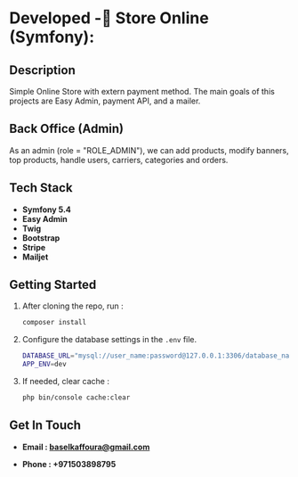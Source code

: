 # Developed  -  ٍStore Online (Symfony):


## Description

Simple Online Store with extern payment method. The main goals of this projects are Easy Admin, payment API, and a mailer.


## Back Office (Admin)

As an admin (role = "ROLE_ADMIN"), we can add products, modify banners, top products, handle users, carriers, categories and orders.


## Tech Stack

- **Symfony 5.4**
- **Easy Admin**
- **Twig**
- **Bootstrap**
- **Stripe**
- **Mailjet**


## Getting Started

1. After cloning the repo, run :
    ```bash
    composer install
    ```
2. Configure the database settings in the `.env` file.
    ```bash
    DATABASE_URL="mysql://user_name:password@127.0.0.1:3306/database_name?serverVersion=mariadb-10.3.25"
    APP_ENV=dev
    ```
3. If needed, clear cache :
    ```bash
    php bin/console cache:clear
    ```
	
	
## Get In Touch

- **Email : baselkaffoura@gmail.com**

- **Phone : +971503898795**	